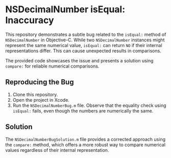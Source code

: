 # NSDecimalNumber isEqual: Inaccuracy

This repository demonstrates a subtle bug related to the `isEqual:` method of `NSDecimalNumber` in Objective-C.  While two `NSDecimalNumber` instances might represent the same numerical value, `isEqual:` can return `NO` if their internal representations differ.  This can cause unexpected results in comparisons.

The provided code showcases the issue and presents a solution using `compare:` for reliable numerical comparisons.

## Reproducing the Bug

1. Clone this repository.
2. Open the project in Xcode.
3. Run the `NSDecimalNumberBug.m` file.  Observe that the equality check using `isEqual:` fails, even though the numbers are numerically the same.

## Solution

The `NSDecimalNumberBugSolution.m` file provides a corrected approach using the `compare:` method, which offers a more robust way to compare numerical values regardless of their internal representation.